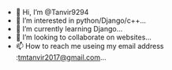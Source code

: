 - 👋 Hi, I’m @Tanvir9294
- 👀 I’m interested in python/Django/c++...
- 🌱 I’m currently learning Django...
- 💞️ I’m looking to collaborate on websites...
- 📫 How to reach me useing my email address :tmtanvir2017@gmail.com...

<!---
Tanvir9294/Tanvir9294 is a ✨ special ✨ repository because its `README.md` (this file) appears on your GitHub profile.
You can click the Preview link to take a look at your changes.
--->
